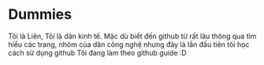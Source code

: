 # Dummies
Tôi là Liên, Tôi là dân kinh tế. 
Mặc dù biết đến github từ rất lâu thông qua tìm hiểu các trang, nhóm của dân công nghệ nhưng đây là lần đầu tiên tôi học cách sử dụng github
Tôi đang làm theo github guide :D
